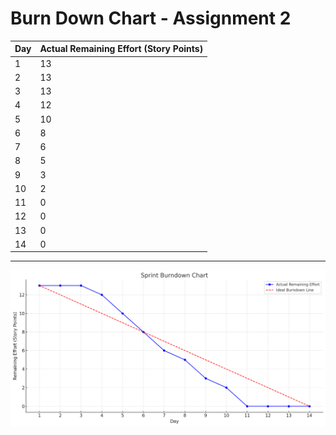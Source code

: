 
# Burn Down Chart - Assignment 2


| Day  | Actual Remaining Effort (Story Points) |
|------|--------------------------------------|
| 1    |13                                    |
| 2    |13                                    |
| 3    |13                                    |
| 4    |12                                    |
| 5    |10                                    |
| 6    |8                                     |
| 7    |6                                     |
| 8    |5                                     |
| 9    |3                                     |
| 10   |2                                     |
| 11   |0                                     |
| 12   |0                                     |
| 13   |0                                     |
| 14   |0                                     |
---

![Sprint Burndown Chart](https://github.com/haguragen/spm_p1/blob/main/etc/burndown_final.png)



